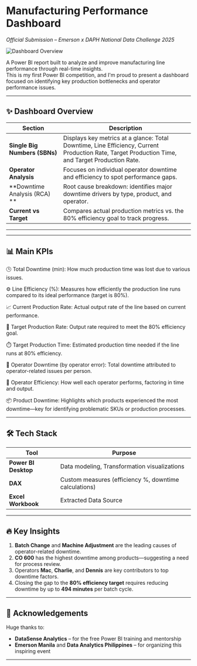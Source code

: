 # Manufacturing Performance Dashboard  
*Official Submission – Emerson x DAPH National Data Challenge 2025*

![Dashboard Overview](/image/ManufacturingDownTime_Dashboard.png)

A Power BI report built to analyze and improve manufacturing line performance through real-time insights.  
This is my first Power BI competition, and I'm proud to present a dashboard focused on identifying key production bottlenecks and operator performance issues.

---

## ✨ Dashboard Overview

| Section | Description |
|---------|-------------|
| **Single Big Numbers (SBNs)** | Displays key metrics at a glance: Total Downtime, Line Efficiency, Current Production Rate, Target Production Time, and Target Production Rate. |
| **Operator Analysis** | Focuses on individual operator downtime and efficiency to spot performance gaps. |
| **Downtime Analysis (RCA) ** | Root cause breakdown: identifies major downtime drivers by type, product, and operator. |
| **Current vs Target** | Compares actual production metrics vs. the 80% efficiency goal to track progress. |

---

---

## 📊 Main KPIs
🕒 Total Downtime (min):
How much production time was lost due to various issues.

⚙️ Line Efficiency (%):
Measures how efficiently the production line runs compared to its ideal performance (target is 80%).

📈 Current Production Rate:
Actual output rate of the line based on current performance.

🎯 Target Production Rate:
Output rate required to meet the 80% efficiency goal.

⏱️ Target Production Time:
Estimated production time needed if the line runs at 80% efficiency.

👷 Operator Downtime (by operator error):
Total downtime attributed to operator-related issues per person.

💪 Operator Efficiency:
How well each operator performs, factoring in time and output.

📦 Product Downtime:
Highlights which products experienced the most downtime—key for identifying problematic SKUs or production processes.

---

## 🛠️ Tech Stack
| Tool | Purpose |
|------|---------|
| **Power BI Desktop** | Data modeling, Transformation visualizations |
| **DAX** | Custom measures (efficiency %, downtime calculations) |
| **Excel Workbook** | Extracted Data Source

---

## 🔥 Key Insights

1. **Batch Change** and **Machine Adjustment** are the leading causes of operator-related downtime.
2. **CO 600** has the highest downtime among products—suggesting a need for process review.
3. Operators **Mac**, **Charlie**, and **Dennis** are key contributors to top downtime factors.
4. Closing the gap to the **80% efficiency target** requires reducing downtime by up to **494 minutes** per batch cycle.

---

## 🙌 Acknowledgements

Huge thanks to:
- **DataSense Analytics** – for the free Power BI training and mentorship  
- **Emerson Manila** and **Data Analytics Philippines** – for organizing this inspiring event

---

